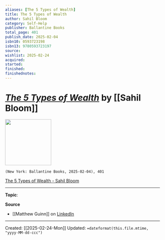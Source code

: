 ```yaml
---
aliases: [The 5 Types of Wealth]
title: The 5 Types of Wealth
author: Sahil Bloom
category: Self-Help
publisher: Ballantine Books
total_page: 401
publish_date: 2025-02-04
isbn10: 0593723198
isbn13: 9780593723197
source: 
wishlist: 2025-02-24
acquired: 
started: 
finished: 
finishednotes: 
---
```

# *[The 5 Types of Wealth]()* by [[Sahil Bloom]]

<img src="http://books.google.com/books/content?id=WAIGEQAAQBAJ&printsec=frontcover&img=1&zoom=1&edge=curl&source=gbs_api" width=150>

`(New York: Ballantine Books, 2025-02-04), 401`

[The 5 Types of Wealth - Sahil Bloom](https://www.the5typesofwealth.com/)

--- 
**Topic**: 

**Source**
- [[Matthew Guinn]] on [LinkedIn](https://www.linkedin.com/posts/sheridandanny_theres-a-short-window-your-30s-during-activity-7299805981125820416-s5V6?utm_source=share&utm_medium=member_desktop&rcm=ACoAAAlfG-MBod5h6HxAiSgqaJaPEx6FCjR_BjA)
 

---
Created: [[2025-02-24-Mon]]
Updated: `=dateformat(this.file.mtime, "yyyy-MM-dd-ccc")`